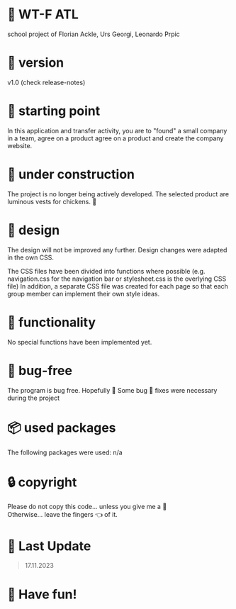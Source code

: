 # :page_facing_up: WT-F ATL

school project of Florian Ackle, Urs Georgi, Leonardo Prpic

# :bookmark: version

v1.0 (check release-notes)

# :construction_worker: starting point

In this application and transfer activity, you are to "found" a small company in a team, agree on a product agree on a
product and create the company website.

# :wrench: under construction

The project is no longer being actively developed.
The selected product are luminous vests for chickens. :chicken:

# :art: design

The design will not be improved any further.
Design changes were adapted in the own CSS.

The CSS files have been divided into functions where possible (e.g. navigation.css for the navigation bar or
stylesheet.css is the overlying CSS file)
In addition, a separate CSS file was created for each page so that each group member can implement their own style
ideas.

# :construction: functionality

No special functions have been implemented yet.

# :bug: bug-free

The program is bug free. Hopefully :see_no_evil:
Some bug :bug: fixes were necessary during the project

# :package: used packages

The following packages were used:
n/a

# :lock: copyright

Please do not copy this code... unless you give me a :cookie:
</br>
Otherwise... leave the fingers :point_left: of it.

# :date: Last Update

> 17.11.2023

# :rocket: Have fun!
